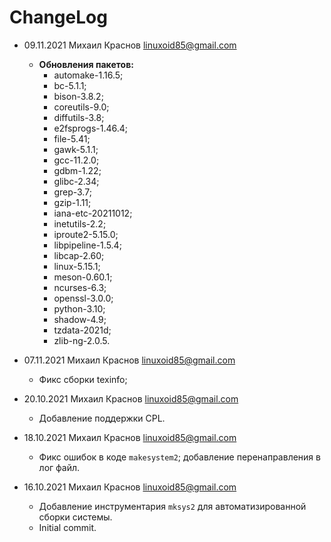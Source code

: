 # ChangeLog

* 09.11.2021 Михаил Краснов <linuxoid85@gmail.com>
	* **Обновления пакетов:**
		* automake-1.16.5;
		* bc-5.1.1;
		* bison-3.8.2;
		* coreutils-9.0;
		* diffutils-3.8;
		* e2fsprogs-1.46.4;
		* file-5.41;
		* gawk-5.1.1;
		* gcc-11.2.0;
		* gdbm-1.22;
		* glibc-2.34;
		* grep-3.7;
		* gzip-1.11;
		* iana-etc-20211012;
		* inetutils-2.2;
		* iproute2-5.15.0;
		* libpipeline-1.5.4;
		* libcap-2.60;
		* linux-5.15.1;
		* meson-0.60.1;
		* ncurses-6.3;
		* openssl-3.0.0;
		* python-3.10;
		* shadow-4.9;
		* tzdata-2021d;
		* zlib-ng-2.0.5.

* 07.11.2021 Михаил Краснов <linuxoid85@gmail.com>
	* Фикс сборки texinfo;

* 20.10.2021 Михаил Краснов <linuxoid85@gmail.com>
	* Добавление поддержки CPL.

* 18.10.2021 Михаил Краснов <linuxoid85@gmail.com>
	* Фикс ошибок в коде `makesystem2`; добавление перенаправления в лог файл.

* 16.10.2021 Михаил Краснов <linuxoid85@gmail.com>
	* Добавление инструментария `mksys2` для автоматизированной сборки системы.
	* Initial commit.
